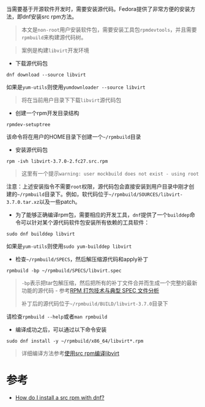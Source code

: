 当需要基于开源软件开发时，需要安装源代码。Fedora提供了非常方便的安装方法，即dnf安装src rpm方法。

> 本文是`non-root`用户安装软件包，需要安装工具包`rpmdevtools`，并且需要`rpmbuild`来构建源代码树。

> 案例是构建`libvirt`开发环境

* 下载源代码包

```
dnf download --source libvirt
```

如果是`yum-utils`则使用`yumdownloader --source libvirt`

> 将在当前用户目录下下载`libvirt`源代码包

* 创建一个rpm开发目录结构

```
rpmdev-setuptree
```

该命令将在用户的HOME目录下创建一个`~/rpmbuild`目录

* 安装源代码包

```
rpm -ivh libvirt-3.7.0-2.fc27.src.rpm
```

> 这里有一个提示`warning: user mockbuild does not exist - using root`

注意：上述安装指令不需要`root`权限，源代码包会直接安装到用户目录中刚才创建的`~/rpmbuild`目录下。例如，软代码位于`~/rpmbuild/SOURCES/libvirt-3.7.0.tar.xz`以及一些patch。

* 为了能够正确编译rpm包，需要相应的开发工具，`dnf`提供了一个`builddep`命令可以针对某个源代码软件包安装所有依赖的工具软件：

```
sudo dnf builddep libvirt
```

如果是`yum-utils`则使用`sudo yum-builddep libvirt`

* 检查`~/rpmbuild/SPECS`，然后解压缩源代码和apply补丁

```
rpmbuild -bp ~/rpmbuild/SPECS/libvirt.spec
```

> `-bp`表示把tar包解压缩，然后把所有的补丁文件合并而生成一个完整的最新功能的源代码 - 参考[RPM 打包技术与典型 SPEC 文件分析](https://www.ibm.com/developerworks/cn/linux/l-rpm/)
>
> 补丁后的源代码位于`~/rpmbuild/BUILD/libvirt-3.7.0`目录下

请检查`rpmbuild --help`或者`man rpmbuild`

* 编译成功之后，可以通过以下命令安装

```
sudo dnf install -y ~/rpmbuild/x86_64/libvirt*.rpm
```

> 详细编译方法参考[使用src rpm编译libvirt](../../../../virtual/libvirt/develop/build_from_libvirt_src_rpm)

# 参考

* [How do I install a src rpm with dnf?](https://ask.fedoraproject.org/en/question/87205/how-do-i-install-a-src-rpm-with-dnf/)